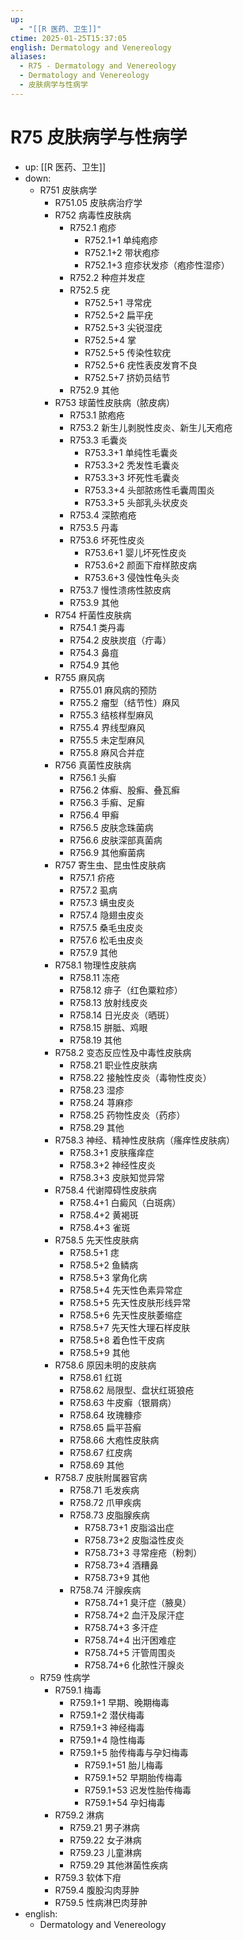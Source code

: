 ```yaml
---
up:
  - "[[R 医药、卫生]]"
ctime: 2025-01-25T15:37:05
english: Dermatology and Venereology
aliases:
  - R75 - Dermatology and Venereology
  - Dermatology and Venereology
  - 皮肤病学与性病学
---
```


# R75 皮肤病学与性病学

- up: [[R 医药、卫生]]
- down:
	- R751 皮肤病学
		- R751.05 皮肤病治疗学
		- R752 病毒性皮肤病
			- R752.1 疱疹
				- R752.1+1 单纯疱疹
				- R752.1+2 带状疱疹
				- R752.1+3 痘疹状发疹（疱疹性湿疹）
			- R752.2 种痘并发症
			- R752.5 疣
				- R752.5+1 寻常疣
				- R752.5+2 扁平疣
				- R752.5+3 尖锐湿疣
				- R752.5+4 掌
				- R752.5+5 传染性软疣
				- R752.5+6 疣性表皮发育不良
				- R752.5+7 挤奶员结节
			- R752.9 其他
		- R753 球菌性皮肤病（脓皮病）
			- R753.1 脓疱疮
			- R753.2 新生儿剥脱性皮炎、新生儿天疱疮
			- R753.3 毛囊炎
				- R753.3+1 单纯性毛囊炎
				- R753.3+2 秃发性毛囊炎
				- R753.3+3 坏死性毛囊炎
				- R753.3+4 头部脓疡性毛囊周围炎
				- R753.3+5 头部乳头状皮炎
			- R753.4 深脓疱疮
			- R753.5 丹毒
			- R753.6 坏死性皮炎
				- R753.6+1 婴儿坏死性皮炎
				- R753.6+2 颜面下疳样脓皮病
				- R753.6+3 侵蚀性龟头炎
			- R753.7 慢性溃疡性脓皮病
			- R753.9 其他
		- R754 杆菌性皮肤病
			- R754.1 类丹毒
			- R754.2 皮肤炭疽（疔毒）
			- R754.3 鼻疽
			- R754.9 其他
		- R755 麻风病
			- R755.01 麻风病的预防
			- R755.2 瘤型（结节性）麻风
			- R755.3 结核样型麻风
			- R755.4 界线型麻风
			- R755.5 未定型麻风
			- R755.8 麻风合并症
		- R756 真菌性皮肤病
			- R756.1 头癣
			- R756.2 体癣、股癣、叠瓦癣
			- R756.3 手癣、足癣
			- R756.4 甲癣
			- R756.5 皮肤念珠菌病
			- R756.6 皮肤深部真菌病
			- R756.9 其他癣菌病
		- R757 寄生虫、昆虫性皮肤病
			- R757.1 疥疮
			- R757.2 虱病
			- R757.3 螨虫皮炎
			- R757.4 隐翅虫皮炎
			- R757.5 桑毛虫皮炎
			- R757.6 松毛虫皮炎
			- R757.9 其他
		- R758.1 物理性皮肤病
			- R758.11 冻疮
			- R758.12 痱子（红色粟粒疹）
			- R758.13 放射线皮炎
			- R758.14 日光皮炎（晒斑）
			- R758.15 胼胝、鸡眼
			- R758.19 其他
		- R758.2 变态反应性及中毒性皮肤病
			- R758.21 职业性皮肤病
			- R758.22 接触性皮炎（毒物性皮炎）
			- R758.23 湿疹
			- R758.24 荨麻疹
			- R758.25 药物性皮炎（药疹）
			- R758.29 其他
		- R758.3 神经、精神性皮肤病（瘙痒性皮肤病）
			- R758.3+1 皮肤瘙痒症
			- R758.3+2 神经性皮炎
			- R758.3+3 皮肤知觉异常
		- R758.4 代谢障碍性皮肤病
			- R758.4+1 白癜风（白斑病）
			- R758.4+2 黄褐斑
			- R758.4+3 雀斑
		- R758.5 先天性皮肤病
			- R758.5+1 痣
			- R758.5+2 鱼鳞病
			- R758.5+3 掌角化病
			- R758.5+4 先天性色素异常症
			- R758.5+5 先天性皮肤形线异常
			- R758.5+6 先天性皮肤萎缩症
			- R758.5+7 先天性大理石样皮肤
			- R758.5+8 着色性干皮病
			- R758.5+9 其他
		- R758.6 原因未明的皮肤病
			- R758.61 红斑
			- R758.62 局限型、盘状红斑狼疮
			- R758.63 牛皮癣（银屑病）
			- R758.64 玫瑰糠疹
			- R758.65 扁平苔癣
			- R758.66 大疱性皮肤病
			- R758.67 红皮病
			- R758.69 其他
		- R758.7 皮肤附属器官病
			- R758.71 毛发疾病
			- R758.72 爪甲疾病
			- R758.73 皮脂腺疾病
				- R758.73+1 皮脂溢出症
				- R758.73+2 皮脂溢性皮炎
				- R758.73+3 寻常痤疮（粉刺）
				- R758.73+4 酒糟鼻
				- R758.73+9 其他
			- R758.74 汗腺疾病
				- R758.74+1 臭汗症（腋臭）
				- R758.74+2 血汗及尿汗症
				- R758.74+3 多汗症
				- R758.74+4 出汗困难症
				- R758.74+5 汗管周围炎
				- R758.74+6 化脓性汗腺炎
	- R759 性病学
		- R759.1 梅毒
			- R759.1+1 早期、晚期梅毒
			- R759.1+2 潜伏梅毒
			- R759.1+3 神经梅毒
			- R759.1+4 隐性梅毒
			- R759.1+5 胎传梅毒与孕妇梅毒
				- R759.1+51 胎儿梅毒
				- R759.1+52 早期胎传梅毒
				- R759.1+53 迟发性胎传梅毒
				- R759.1+54 孕妇梅毒
		- R759.2 淋病
			- R759.21 男子淋病
			- R759.22 女子淋病
			- R759.23 儿童淋病
			- R759.29 其他淋菌性疾病
		- R759.3 软体下疳
		- R759.4 腹股沟肉芽肿
		- R759.5 性病淋巴肉芽肿
- english:
	- Dermatology and Venereology
